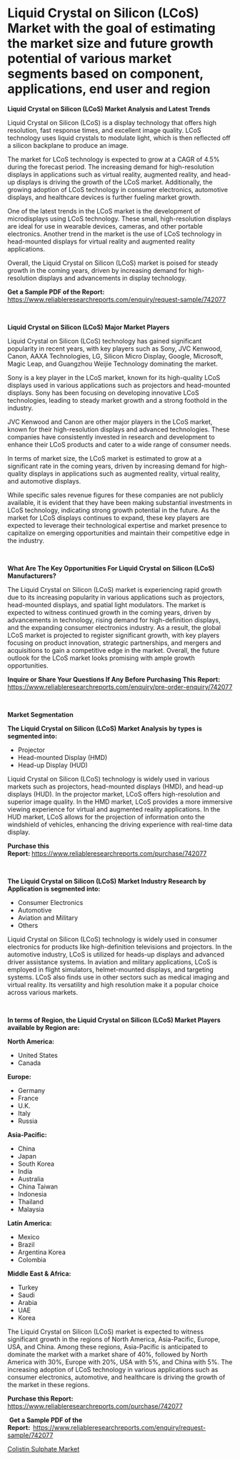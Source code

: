 <p><h1>Liquid Crystal on Silicon (LCoS) Market with the goal of estimating the market size and future growth potential of various market segments based on component, applications, end user and region</h1></p><p><strong>Liquid Crystal on Silicon (LCoS) Market Analysis and Latest Trends</strong></p>
<p><p>Liquid Crystal on Silicon (LCoS) is a display technology that offers high resolution, fast response times, and excellent image quality. LCoS technology uses liquid crystals to modulate light, which is then reflected off a silicon backplane to produce an image.</p><p>The market for LCoS technology is expected to grow at a CAGR of 4.5% during the forecast period. The increasing demand for high-resolution displays in applications such as virtual reality, augmented reality, and head-up displays is driving the growth of the LCoS market. Additionally, the growing adoption of LCoS technology in consumer electronics, automotive displays, and healthcare devices is further fueling market growth.</p><p>One of the latest trends in the LCoS market is the development of microdisplays using LCoS technology. These small, high-resolution displays are ideal for use in wearable devices, cameras, and other portable electronics. Another trend in the market is the use of LCoS technology in head-mounted displays for virtual reality and augmented reality applications.</p><p>Overall, the Liquid Crystal on Silicon (LCoS) market is poised for steady growth in the coming years, driven by increasing demand for high-resolution displays and advancements in display technology.</p></p>
<p><strong>Get a Sample PDF of the Report:&nbsp;</strong> <a href="https://www.reliableresearchreports.com/enquiry/request-sample/742077">https://www.reliableresearchreports.com/enquiry/request-sample/742077</a></p>
<p>&nbsp;</p>
<p><strong>Liquid Crystal on Silicon (LCoS) Major Market Players</strong></p>
<p><p>Liquid Crystal on Silicon (LCoS) technology has gained significant popularity in recent years, with key players such as Sony, JVC Kenwood, Canon, AAXA Technologies, LG, Silicon Micro Display, Google, Microsoft, Magic Leap, and Guangzhou Weijie Technology dominating the market.</p><p>Sony is a key player in the LCoS market, known for its high-quality LCoS displays used in various applications such as projectors and head-mounted displays. Sony has been focusing on developing innovative LCoS technologies, leading to steady market growth and a strong foothold in the industry.</p><p>JVC Kenwood and Canon are other major players in the LCoS market, known for their high-resolution displays and advanced technologies. These companies have consistently invested in research and development to enhance their LCoS products and cater to a wide range of consumer needs.</p><p>In terms of market size, the LCoS market is estimated to grow at a significant rate in the coming years, driven by increasing demand for high-quality displays in applications such as augmented reality, virtual reality, and automotive displays.</p><p>While specific sales revenue figures for these companies are not publicly available, it is evident that they have been making substantial investments in LCoS technology, indicating strong growth potential in the future. As the market for LCoS displays continues to expand, these key players are expected to leverage their technological expertise and market presence to capitalize on emerging opportunities and maintain their competitive edge in the industry.</p></p>
<p>&nbsp;</p>
<p><strong>What Are The Key Opportunities For Liquid Crystal on Silicon (LCoS) Manufacturers?</strong></p>
<p><p>The Liquid Crystal on Silicon (LCoS) market is experiencing rapid growth due to its increasing popularity in various applications such as projectors, head-mounted displays, and spatial light modulators. The market is expected to witness continued growth in the coming years, driven by advancements in technology, rising demand for high-definition displays, and the expanding consumer electronics industry. As a result, the global LCoS market is projected to register significant growth, with key players focusing on product innovation, strategic partnerships, and mergers and acquisitions to gain a competitive edge in the market. Overall, the future outlook for the LCoS market looks promising with ample growth opportunities.</p></p>
<p><strong>Inquire or Share Your Questions If Any Before Purchasing This Report:</strong> <a href="https://www.reliableresearchreports.com/enquiry/pre-order-enquiry/742077">https://www.reliableresearchreports.com/enquiry/pre-order-enquiry/742077</a></p>
<p>&nbsp;</p>
<p><strong>Market Segmentation</strong></p>
<p><strong>The Liquid Crystal on Silicon (LCoS) Market Analysis by types is segmented into:</strong></p>
<p><ul><li>Projector</li><li>Head-mounted Display (HMD)</li><li>Head-up Display (HUD)</li></ul></p>
<p><p>Liquid Crystal on Silicon (LCoS) technology is widely used in various markets such as projectors, head-mounted displays (HMD), and head-up displays (HUD). In the projector market, LCoS offers high-resolution and superior image quality. In the HMD market, LCoS provides a more immersive viewing experience for virtual and augmented reality applications. In the HUD market, LCoS allows for the projection of information onto the windshield of vehicles, enhancing the driving experience with real-time data display.</p></p>
<p><strong>Purchase this Report:&nbsp;</strong><a href="https://www.reliableresearchreports.com/purchase/742077">https://www.reliableresearchreports.com/purchase/742077</a></p>
<p>&nbsp;</p>
<p><strong>The Liquid Crystal on Silicon (LCoS) Market Industry Research by Application is segmented into:</strong></p>
<p><ul><li>Consumer Electronics</li><li>Automotive</li><li>Aviation and Military</li><li>Others</li></ul></p>
<p><p>Liquid Crystal on Silicon (LCoS) technology is widely used in consumer electronics for products like high-definition televisions and projectors. In the automotive industry, LCoS is utilized for heads-up displays and advanced driver assistance systems. In aviation and military applications, LCoS is employed in flight simulators, helmet-mounted displays, and targeting systems. LCoS also finds use in other sectors such as medical imaging and virtual reality. Its versatility and high resolution make it a popular choice across various markets.</p></p>
<p>&nbsp;</p>
<p><strong>In terms of Region, the Liquid Crystal on Silicon (LCoS) Market Players available by Region are:</strong></p>
<p>
    <p> <strong> North America: </strong>
        <ul>
            <li>United States</li>
            <li>Canada</li>
        </ul>
        </p> 
    <p> <strong> Europe: </strong>
        <ul>
            <li>Germany</li>
            <li>France</li>
            <li>U.K.</li>
            <li>Italy</li>
            <li>Russia</li>
        </ul>
        </p> 
    <p> <strong> Asia-Pacific: </strong>
        <ul>
            <li>China</li>
            <li>Japan</li>
            <li>South Korea</li>
            <li>India</li>
            <li>Australia</li>
            <li>China Taiwan</li>
            <li>Indonesia</li>
            <li>Thailand</li>
            <li>Malaysia</li>
        </ul>
        </p> 
    <p> <strong> Latin America: </strong>
        <ul>
            <li>Mexico</li>
            <li>Brazil</li>
            <li>Argentina Korea</li>
            <li>Colombia</li>
        </ul>
        </p> 
    <p> <strong> Middle East & Africa: </strong>
        <ul>
            <li>Turkey</li>
            <li>Saudi</li>
            <li>Arabia</li>
            <li>UAE</li>
            <li>Korea</li>
        </ul>
    </p>
    </p>
<p><p>The Liquid Crystal on Silicon (LCoS) market is expected to witness significant growth in the regions of North America, Asia-Pacific, Europe, USA, and China. Among these regions, Asia-Pacific is anticipated to dominate the market with a market share of 40%, followed by North America with 30%, Europe with 20%, USA with 5%, and China with 5%. The increasing adoption of LCoS technology in various applications such as consumer electronics, automotive, and healthcare is driving the growth of the market in these regions.</p></p>
<p><strong>Purchase this Report: </strong><a href="https://www.reliableresearchreports.com/purchase/742077">https://www.reliableresearchreports.com/purchase/742077</a></p>
<p>&nbsp;<strong>Get a Sample PDF of the Report:&nbsp;&nbsp;</strong><a href="https://www.reliableresearchreports.com/enquiry/request-sample/742077">https://www.reliableresearchreports.com/enquiry/request-sample/742077</a></p>
<p><strong></strong></p>
<p><p><a href="https://woozy-pyroraptor-a1f.notion.site/Colistin-Sulphate-Market-Furnish-Information-about-Market-Size-Market-Share-Market-Dynamics-and-P-99d1a8cf0d8848ba8b9b5951ab929d0b">Colistin Sulphate Market</a></p></p>